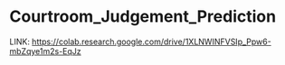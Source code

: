 # Courtroom_Judgement_Prediction
LINK:
https://colab.research.google.com/drive/1XLNWINFVSIp_Ppw6-mbZqye1m2s-EqJz
